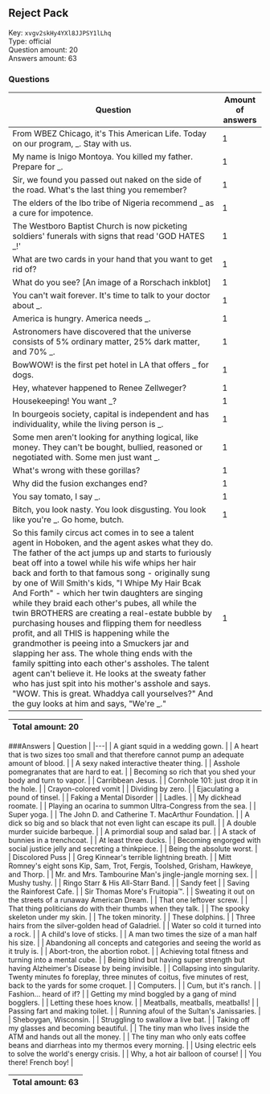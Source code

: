 ## Reject Pack
Key: `xvgv2skHy4YXl8JJPSY1lLhq`  
Type: official  
Question amount: 20  
Answers amount: 63
### Questions
| Question | Amount of answers |
|---|---|
| From WBEZ Chicago, it's This American Life. Today on our program, _. Stay with us. | 1 |
| My name is Inigo Montoya. You killed my father. Prepare for _. | 1 |
| Sir, we found you passed out naked on the side of the road. What's the last thing you remember? | 1 |
| The elders of the Ibo tribe of Nigeria recommend _ as a cure for impotence. | 1 |
| The Westboro Baptist Church is now picketing soldiers' funerals with signs that read 'GOD HATES _!' | 1 |
| What are two cards in your hand that you want to get rid of? | 1 |
| What do you see? [An image of a Rorschach inkblot] | 1 |
| You can't wait forever. It's time to talk to your doctor about _. | 1 |
| America is hungry. America needs _. | 1 |
| Astronomers have discovered that the universe consists of 5% ordinary matter, 25% dark matter, and 70% _. | 1 |
| BowWOW! is the first pet hotel in LA that offers _ for dogs. | 1 |
| Hey, whatever happened to Renee Zellweger? | 1 |
| Housekeeping! You want _? | 1 |
| In bourgeois society, capital is independent and has individuality, while the living person is _. | 1 |
| Some men aren't looking for anything logical, like money. They can't be bought, bullied, reasoned or negotiated with. Some men just want _. | 1 |
| What's wrong with these gorillas? | 1 |
| Why did the fusion exchanges end? | 1 |
| You say tomato, I say _. | 1 |
| Bitch, you look nasty. You look disgusting. You look like you're _. Go home, butch. | 1 |
| So this family circus act comes in to see a talent agent in Hoboken, and the agent askes what they do. The father of the act jumps up and starts to furiously beat off into a towel while his wife whips her hair back and forth to that famous song - originally sung by one of Will Smith's kids, "I Whipe My Hair Bcak And Forth" - which her twin daughters are singing while they braid each other's pubes, all while the twin BROTHERS are creating a real-estate bubble by purchasing houses and flipping them for needless profit, and all THIS is happening while the grandmother is peeing into a Smuckers jar and slapping her ass. The whole thing ends with the family spitting into each other's assholes. The talent agent can't believe it. He looks at the sweaty father who has just spit into his mother's asshole and says. "WOW. This is great. Whaddya call yourselves?" And the guy looks at him and says, "We're _." | 1 |

|Total amount: 20|
|---|
###Answers
| Question |
|---|
| A giant squid in a wedding gown. |
| A heart that is two sizes too small and that therefore cannot pump an adequate amount of blood. |
| A sexy naked interactive theater thing. |
| Asshole pomegranates that are hard to eat. |
| Becoming so rich that you shed your body and turn to vapor. |
| Carribbean Jesus. |
| Cornhole 101: just drop it in the hole. |
| Crayon-colored vomit |
| Dividing by zero. |
| Ejaculating a pound of tinsel. |
| Faking a Mental Disorder |
| Ladles. |
| My dickhead roomate. |
| Playing an ocarina to summon Ultra-Congress from the sea. |
| Super yoga. |
| The John D. and Catherine T. MacArthur Foundation. |
| A dick so big and so black that not even light can escape its pull. |
| A double murder suicide barbeque. |
| A primordial soup and salad bar. |
| A stack of bunnies in a trenchcoat. |
| At least three ducks. |
| Becoming engorged with social justice jelly and secreting a thinkpiece. |
| Being the absolute worst. |
| Discolored Puss |
| Greg Kinnear's terrible lightning breath. |
| Mitt Romney's eight sons Kip, Sam, Trot, Fergis, Toolshed, Grisham, Hawkeye, and Thorp. |
| Mr. and Mrs. Tambourine Man's jingle-jangle morning sex. |
| Mushy tushy. |
| Ringo Starr & His All-Starr Band. |
| Sandy feet |
| Saving the Rainforest Cafe. |
| Sir Thomas More's Fruitopia™. |
| Sweating it out on the streets of a runaway American Dream. |
| That one leftover screw. |
| That thing politicians do with their thumbs when they talk. |
| The spooky skeleton under my skin. |
| The token minority. |
| These dolphins. |
| Three hairs from the silver-golden head of Galadriel. |
| Water so cold it turned into a rock. |
| A child's love of sticks. |
| A man two times the size of a man half his size. |
| Abandoning all concepts and categories and seeing the world as it truly is. |
| Abort-tron, the abortion robot. |
| Achieving total fitness and turning into a mental cube. |
| Being blind but having super strength but having Alzheimer's Disease by being invisible. |
| Collapsing into singularity. Twenty minutes fo foreplay, three minutes of coitus, five minutes of rest, back to the yards for some croquet. |
| Computers. |
| Cum, but it's ranch. |
| Fashion... 
heard of if? |
| Getting my mind boggled by a gang of mind bogglers. |
| Letting these hoes know. |
| Meatballs,
meatballs,
meatballs! |
| Passing fart and making toilet. |
| Running afoul of the Sultan's Janissaries. |
| Sheboygan, Wisconsin. |
| Struggling to swallow a live bat. |
| Taking off my glasses and becoming beautiful. |
| The tiny man who lives inside the ATM and hands out all the money. |
| The tiny man who only eats coffee beans and diarrheas into my thermos every morning. |
| Using electric eels to solve the world's energy crisis. |
| Why, a hot air balloon of course! |
| You there!
French boy! |

|Total amount: 63|
|---|